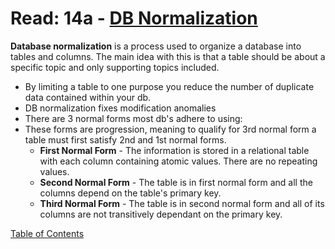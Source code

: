 # Read: 14a - [DB Normalization](https://www.essentialsql.com/get-ready-to-learn-sql-database-normalization-explained-in-simple-english/)

**Database normalization** is a process used to organize a database into tables and columns. The main idea with this is that a table should be about a specific topic and only supporting topics included. 
- By limiting a table to one purpose you reduce the number of duplicate data contained within your db. 
- DB normalization fixes modification anomalies
- There are 3 normal forms most db's adhere to using:
- These forms are progression, meaning to qualify for 3rd normal form a table must first satisfy 2nd and 1st normal forms. 
  - **First Normal Form** - The information is stored in a relational table with each column containing atomic values. There are no repeating values.
  - **Second Normal Form** - The table is in first normal form and all the columns depend on the table's primary key. 
  - **Third Normal Form** - The table is in second normal form and all of its columns are not transitively dependant on the primary key. 



[Table of Contents](../index.md)